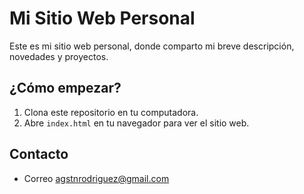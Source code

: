 # Mi Sitio Web Personal

Este es mi sitio web personal, donde comparto mi breve descripción, novedades y proyectos.

## ¿Cómo empezar?

1. Clona este repositorio en tu computadora.
2. Abre `index.html` en tu navegador para ver el sitio web.

## Contacto

* Correo agstnrodriguez@gmail.com